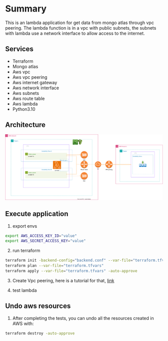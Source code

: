 # Summary
<p> 
    This is an lambda application for get data from mongo atlas through vpc peering.
    The lambda function is in a vpc with public subnets, the subnets with lambda use a network interface to allow  access to the internet.
</p>

## Services
* Terraform
* Mongo atlas
* Aws vpc
* Aws vpc peering
* Aws internet gateway
* Aws network interface
* Aws subnets
* Aws route table
* Aws lambda
* Python3.10

## Architecture

<img src="https://raw.githubusercontent.com/Jardielson-s/get_mongo_atlas_data/a0a6a207e661cf9e8119f432e4962633284e65b8/images/lambda-function-mongo-atlas.drawio.svg"/>


## Execute application
1. export envs
```bash
export AWS_ACCESS_KEY_ID="value"
export AWS_SECRET_ACCESS_KEY="value"
```
2. run terraform
```bash
terraform init -backend-config="backend.conf" --var-file="terraform.tfvars"
terraform plan --var-file="terraform.tfvars"
terraform apply --var-file="terraform.tfvars" -auto-approve
```
3. Create Vpc peering, here is a tutorial for that, <a href="https://www.letr.ai/ko/blog/tech-221210"> link  </a>

4. test lambda


## Undo aws resources
1. After completing the tests, you can undo all the resources created in AWS with:
```bash
terraform destroy -auto-approve
```
